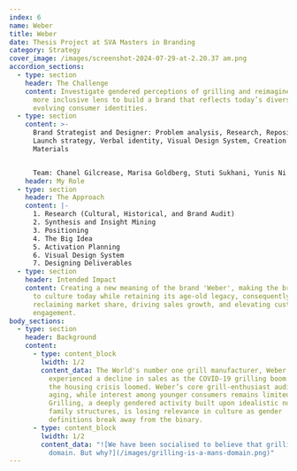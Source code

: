 ```yaml
---
index: 6
name: Weber
title: Weber
date: Thesis Project at SVA Masters in Branding
category: Strategy
cover_image: /images/screenshot-2024-07-29-at-2.20.37 am.png
accordion_sections:
  - type: section
    header: The Challenge
    content: Investigate gendered perceptions of grilling and reimagine it through a
      more inclusive lens to build a brand that reflects today’s diverse and
      evolving consumer identities.
  - type: section
    content: >-
      Brand Strategist and Designer: Problem analysis, Research, Repositioning,
      Launch strategy, Verbal identity, Visual Design System, Creation of Visual
      Materials


      Team: Chanel Gilcrease, Marisa Goldberg, Stuti Sukhani, Yunis Ni
    header: My Role
  - type: section
    header: The Approach
    content: |-
      1. Research (Cultural, Historical, and Brand Audit)
      2. Synthesis and Insight Mining
      3. Positioning
      4. The Big Idea
      5. Activation Planning
      6. Visual Design System
      7. Designing Deliverables
  - type: section
    header: Intended Impact
    content: Creating a new meaning of the brand 'Weber', making the brand relevant
      to culture today while retaining its age-old legacy, consequently
      reclaiming market share, driving sales growth, and elevating customer
      engagement.
body_sections:
  - type: section
    header: Background
    content:
      - type: content_block
        lwidth: 1/2
        content_data: The World's number one grill manufacturer, Weber grills,
          experienced a decline in sales as the COVID-19 grilling boom ended and
          the housing crisis loomed. Weber’s core grill-enthusiast audience is
          aging, while interest among younger consumers remains limited.
          Grilling, a deeply gendered activity built upon idealistic nuclear
          family structures, is losing relevance in culture as gender
          definitions break away from the binary.
      - type: content_block
        lwidth: 1/2
        content_data: "![We have been socialised to believe that grilling is a man's
          domain. But why?](/images/grilling-is-a-mans-domain.png)"
---
```

